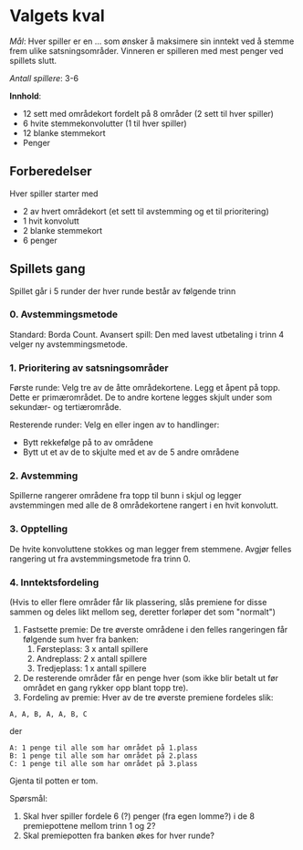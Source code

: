 # Valgets kval

*Mål*: Hver spiller er en ... som ønsker å maksimere sin inntekt ved å stemme frem ulike satsningsområder.
Vinneren er spilleren med mest penger ved spillets slutt.

*Antall spillere*: 3-6

**Innhold**:
- 12 sett med områdekort fordelt på 8 områder (2 sett til hver spiller)
- 6 hvite stemmekonvolutter (1 til hver spiller)
- 12 blanke stemmekort
- Penger

## Forberedelser
Hver spiller starter med
- 2 av hvert områdekort (et sett til avstemming og et til prioritering)
- 1 hvit konvolutt
- 2 blanke stemmekort
- 6 penger

## Spillets gang
Spillet går i 5 runder der hver runde består av følgende trinn

### 0. Avstemmingsmetode
Standard: Borda Count. Avansert spill: Den med lavest utbetaling i trinn 4 velger ny avstemmingsmetode.

### 1. Prioritering av satsningsområder
Første runde: Velg tre av de åtte områdekortene. 
Legg et åpent på topp. Dette er primærområdet. 
De to andre kortene legges skjult under som sekundær- og tertiærområde.

Resterende runder: Velg en eller ingen av to handlinger:
- Bytt rekkefølge på to av områdene
- Bytt ut et av de to skjulte med et av de 5 andre områdene

### 2. Avstemming
Spillerne rangerer områdene fra topp til bunn i skjul og legger avstemmingen med alle de 8 områdekortene rangert i en hvit konvolutt.

### 3. Opptelling
De hvite konvoluttene stokkes og man legger frem stemmene.
Avgjør felles rangering ut fra avstemmingsmetode fra trinn 0.

### 4. Inntektsfordeling
(Hvis to eller flere områder får lik plassering, slås premiene for disse sammen og deles likt mellom seg, deretter forløper det som "normalt")
1. Fastsette premie: De tre øverste områdene i den felles rangeringen får følgende sum hver fra banken:
    1. Førsteplass: 3 x antall spillere
    2. Andreplass: 2 x antall spillere
    3. Tredjeplass: 1 x antall spillere
2. De resterende områder får en penge hver (som ikke blir betalt ut før området en gang rykker opp blant topp tre).
3. Fordeling av premie: Hver av de tre øverste premiene fordeles slik:
```
A, A, B, A, A, B, C
```
der
```
A: 1 penge til alle som har området på 1.plass
B: 1 penge til alle som har området på 2.plass
C: 1 penge til alle som har området på 3.plass
```
Gjenta til potten er tom.

Spørsmål:
1. Skal hver spiller fordele 6 (?) penger (fra egen lomme?) i de 8 premiepottene mellom trinn 1 og 2?
2. Skal premiepotten fra banken økes for hver runde?
